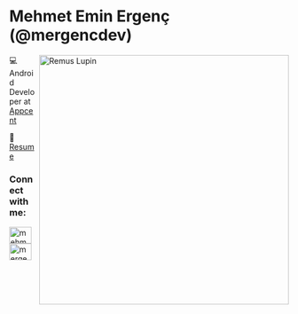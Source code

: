 <h1 align="left">Mehmet Emin Ergenç (@mergencdev)</h1>

<img src = "https://media3.giphy.com/media/73D8uKrIMUpPFOzR29/200.gif?cid=790b76116a87987bca610c87c146e89da0cea710736e7f5f&rid=200.gif&ct=g" width="450" width= 300 alt = 'Remus Lupin' align='right'/>

💻 Android Developer at [Appcent](https://www.appcent.mobi/)

📄 [Resume](https://drive.google.com/file/d/1TnDw2yGRDTcMZiZBI3_Y6K8Y-Cyyq1Un/view?usp=sharing)

<h3 align="left">Connect with me:</h3>
<p align="left">
<a href="https://linkedin.com/in/mehmet-ergenc" target="blank"><img align="center" src="https://raw.githubusercontent.com/rahuldkjain/github-profile-readme-generator/master/src/images/icons/Social/linked-in-alt.svg" alt="mehmet-ergenc" height="30" width="40" /></a>
<a href="https://twitter.com/mergencdev" target="blank"><img align="center" src="https://raw.githubusercontent.com/rahuldkjain/github-profile-readme-generator/master/src/images/icons/Social/twitter.svg" alt="mergencdev" height="30" width="40" /></a>
</p>



